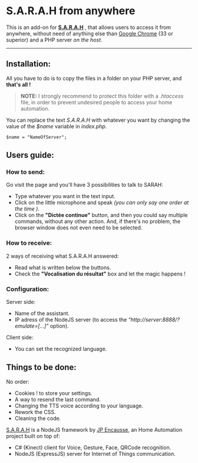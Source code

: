 **S.A.R.A.H from anywhere**
=====================

This is an add-on for **[S.A.R.A.H](http://encausse.wordpress.com/s-a-r-a-h/)** , that allows users to access it from anywhere, without need of anything else than [Google Chrome](https://www.google.com/intl/chrome/browser/) (33 or superior) and a PHP server *on the host*.

----------


**Installation:**
---------

All you have to do is to copy the files in a folder on your PHP server, and **that's all !**
> **NOTE:**
I strongly recommend to protect this folder with a *.htaccess* file, in order to prevent undesired people to access your home automation.

You can replace the text *S.A.R.A.H* with whatever you want by changing the value of the *$name* variable in *index.php*.

    $name = "NameOfServer";

**Users guide:**
---------

### How to send: ###
Go visit the page and you'll have 3 possibilities to talk to SARAH:
 * Type whatever you want in the text input.
 * Click on the little microphone and speak *(you can only say one order at the time )*.
 * Click on the **"Dictée continue"** button, and then you could say multiple commands, without any other action. And, if there's no problem, the browser window does not even need to be selected.
 
### How to receive: ###
2 ways of receiving what S.A.R.A.H answered:
 * Read what is written below the buttons.
 * Check the **"Vocalisation du résultat"** box and let the magic happens !

### Configuration: ###
Server side:
 * Name of the assistant.
 * IP adress of the NodeJS server (to access the *"http://server:8888/?emulate=[...]"* option).

Client side: 
 * You can set the recognized language.

**Things to be done:**
---------
No order:

 - Cookies ! to store your settings.
 - A way to resend the last command.
 - Changing the TTS voice according to your language.
 - Rework the CSS.
 - Cleaning the code.


[S.A.R.A.H](http://encausse.wordpress.com/s-a-r-a-h/) is a NodeJS framework by [JP Encausse](https://github.com/JpEncausse), an Home Automation project built 
on top of:
* C# (Kinect) client for Voice, Gesture, Face, QRCode recognition. 
* NodeJS (ExpressJS) server for Internet of Things communication.




